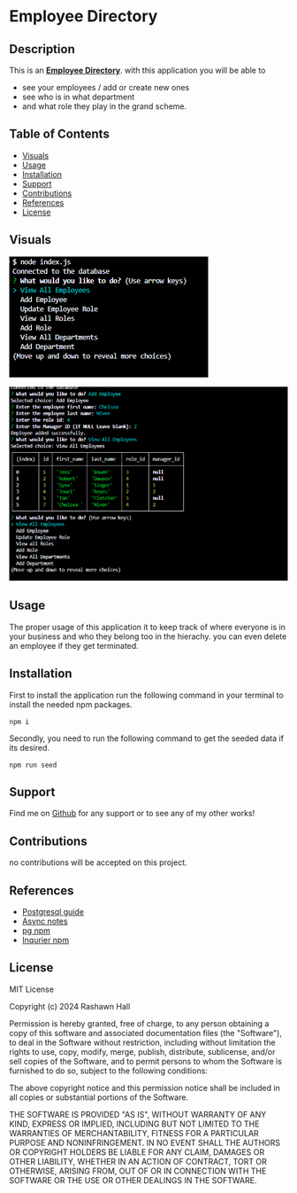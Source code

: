 # Employee Directory

## Description 
This is an __<u>[Employee Directory](https://github.com/TheR16H/Employee-Directory)__</u>. with this application you will be able to 
- see your employees / add or create new ones
- see who is in what department 
- and what role they play in the grand scheme.

## Table of Contents

- [Visuals](#visuals)
- [Usage](#usage)
- [Installation](#installation)
- [Support](#support)
- [Contributions](#contributions)
- [References](references)
- [License](#license)

## Visuals
 ![ScreenShot1](./Assets/Visual%201.png) 
 
 ![SS2](./Assets/Visual%202.png) 
 <!-- >>>> [DEMO VIDEO](drive.google.link) <<<<  --> 

## Usage
The proper usage of this application it to keep track of where everyone is in your business and who they belong too in the hierachy. you can even delete an employee if they get terminated.

## Installation
First to install the application run the following command in your terminal to install the needed npm packages. 
```
npm i 
```
Secondly, you need to run the following command to get the seeded data if its desired. 
```
npm run seed
```

## Support
Find me on [Github](https://github.com/TheR16H) for any support or to see any of my other works!

## Contributions
no contributions will be accepted on this project.

## References
- [Postgresql guide](https://coding-boot-camp.github.io/full-stack/postgresql/postgresql-reference-guide)
- [Async notes](https://node-postgres.com/guides/async-express)
- [pg npm](https://www.npmjs.com/package/pg)
- [Inqurier npm](https://www.npmjs.com/package/inquirer/v/8.2.4)

## License
MIT License

Copyright (c) 2024 Rashawn Hall

Permission is hereby granted, free of charge, to any person obtaining a copy
of this software and associated documentation files (the "Software"), to deal
in the Software without restriction, including without limitation the rights
to use, copy, modify, merge, publish, distribute, sublicense, and/or sell
copies of the Software, and to permit persons to whom the Software is
furnished to do so, subject to the following conditions:

The above copyright notice and this permission notice shall be included in all
copies or substantial portions of the Software.

THE SOFTWARE IS PROVIDED "AS IS", WITHOUT WARRANTY OF ANY KIND, EXPRESS OR
IMPLIED, INCLUDING BUT NOT LIMITED TO THE WARRANTIES OF MERCHANTABILITY,
FITNESS FOR A PARTICULAR PURPOSE AND NONINFRINGEMENT. IN NO EVENT SHALL THE
AUTHORS OR COPYRIGHT HOLDERS BE LIABLE FOR ANY CLAIM, DAMAGES OR OTHER
LIABILITY, WHETHER IN AN ACTION OF CONTRACT, TORT OR OTHERWISE, ARISING FROM,
OUT OF OR IN CONNECTION WITH THE SOFTWARE OR THE USE OR OTHER DEALINGS IN THE
SOFTWARE.